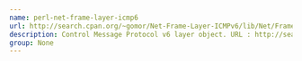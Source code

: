 ```yaml
---
name: perl-net-frame-layer-icmp6
url: http://search.cpan.org/~gomor/Net-Frame-Layer-ICMPv6/lib/Net/Frame/Layer/ICMPv6.pm
description: Control Message Protocol v6 layer object. URL : http://search.cpan.org/~gomor/Net-Frame-Layer-ICMPv6/lib/Net/Frame/Layer/ICMPv6.pm Groups : None
group: None
---
```

